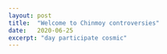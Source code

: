 ```yaml
---
layout: post
title:  "Welcome to Chinmoy controversies"
date:   2020-06-25
excerpt: "day participate cosmic"
---
```

